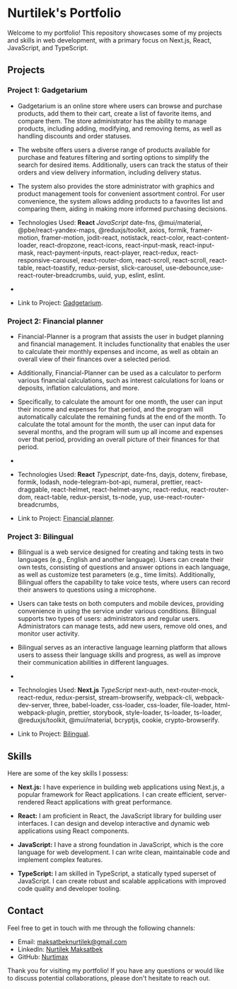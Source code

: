 # Nurtilek's Portfolio

Welcome to my portfolio! This repository showcases some of my projects and skills in web development, with a primary focus on Next.js, React, JavaScript, and TypeScript.

## Projects

### Project 1: Gadgetarium
- Gadgetarium is an online store where users can browse and purchase products, add them to their cart, create a list of favorite items, and compare them. The store administrator has the ability to manage products, including adding, modifying, and removing items, as well as handling discounts and order statuses.

- The website offers users a diverse range of products available for purchase and features filtering and sorting options to simplify the search for desired items. Additionally, users can track the status of their orders and view delivery information, including delivery status.

- The system also provides the store administrator with graphics and product management tools for convenient assortment control. For user convenience, the system allows adding products to a favorites list and comparing them, aiding in making more informed purchasing decisions.

- Technologies Used: **React** *JavaScript* date-fns, @mui/material, @pbe/react-yandex-maps, @reduxjs/toolkit, axios, formik, framer-motion, framer-motion, jodit-react, notistack, react-color, react-content-loader, react-dropzone, react-icons, react-input-mask, react-input-mask, react-payment-inputs, react-player, react-redux, react-responsive-carousel, react-router-dom, react-scroll, react-scroll, react-table, react-toastify, redux-persist, slick-carousel, use-debounce,use-react-router-breadcrumbs, uuid, yup, eslint, eslint.
- 
- Link to Project: [Gadgetarium](https://gadgetarium.vercel.app/).

### Project 2: Financial planner

- Financial-Planner is a program that assists the user in budget planning and financial management. It includes functionality that enables the user to calculate their monthly expenses and income, as well as obtain an overall view of their finances over a selected period.

- Additionally, Financial-Planner can be used as a calculator to perform various financial calculations, such as interest calculations for loans or deposits, inflation calculations, and more.

- Specifically, to calculate the amount for one month, the user can input their income and expenses for that period, and the program will automatically calculate the remaining funds at the end of the month. To calculate the total amount for the month, the user can input data for several months, and the program will sum up all income and expenses over that period, providing an overall picture of their finances for that period.
- 
- Technologies Used: **React** *Typescript*, date-fns, dayjs, dotenv, firebase, formik, lodash, node-telegram-bot-api, numeral, prettier, react-draggable, react-helmet, react-helmet-async, react-redux, react-router-dom, react-table, redux-persist, ts-node, yup, use-react-router-breadcrumbs, 
- Link to Project: [Financial planner](https://financial-planner-three.vercel.app/).

### Project 3: Bilingual
- Bilingual is a web service designed for creating and taking tests in two languages (e.g., English and another language). Users can create their own tests, consisting of questions and answer options in each language, as well as customize test parameters (e.g., time limits). Additionally, Bilingual offers the capability to take voice tests, where users can record their answers to questions using a microphone.

- Users can take tests on both computers and mobile devices, providing convenience in using the service under various conditions. Bilingual supports two types of users: administrators and regular users. Administrators can manage tests, add new users, remove old ones, and monitor user activity.

- Bilingual serves as an interactive language learning platform that allows users to assess their language skills and progress, as well as improve their communication abilities in different languages.
- 
- Technologies Used: **Next.js** *TypeScript* next-auth, next-router-mock, react-redux, redux-persist, stream-browserify, webpack-cli, webpack-dev-server, three, babel-loader, css-loader, css-loader, file-loader, html-webpack-plugin, prettier, storybook, style-loader, ts-loader, ts-loader, @reduxjs/toolkit, @mui/material, bcryptjs, cookie, crypto-browserify.
- Link to Project: [Bilingual](https://bilingual-nextjs.vercel.app/).

## Skills

Here are some of the key skills I possess:

- **Next.js:** I have experience in building web applications using Next.js, a popular framework for React applications. I can create efficient, server-rendered React applications with great performance.

- **React:** I am proficient in React, the JavaScript library for building user interfaces. I can design and develop interactive and dynamic web applications using React components.

- **JavaScript:** I have a strong foundation in JavaScript, which is the core language for web development. I can write clean, maintainable code and implement complex features.

- **TypeScript:** I am skilled in TypeScript, a statically typed superset of JavaScript. I can create robust and scalable applications with improved code quality and developer tooling.

## Contact

Feel free to get in touch with me through the following channels:

- Email: [maksatbeknurtilek@gmail.com](maksatbeknurtilek@gmail.com)
- LinkedIn: [Nurtilek Maksatbek](https://www.linkedin.com/in/nurtilek-maksatbek-900688249/)
- GitHub: [Nurtimax](https://github.com/Nurtimax/)

Thank you for visiting my portfolio! If you have any questions or would like to discuss potential collaborations, please don't hesitate to reach out.


